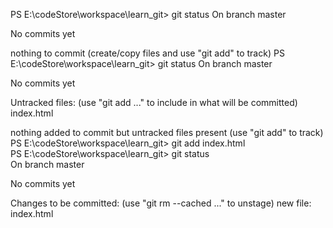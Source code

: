 PS E:\codeStore\workspace\learn_git> git status
On branch master

No commits yet

nothing to commit (create/copy files and use "git add" to track)
PS E:\codeStore\workspace\learn_git> git status
On branch master

No commits yet

Untracked files:
  (use "git add <file>..." to include in what will be committed)
        index.html

nothing added to commit but untracked files present (use "git add" to track)
PS E:\codeStore\workspace\learn_git> git add index.html  
PS E:\codeStore\workspace\learn_git> git status        
On branch master

No commits yet

Changes to be committed:
  (use "git rm --cached <file>..." to unstage)
        new file:   index.html